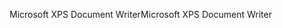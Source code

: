<span data-ttu-id="d5d9d-101">Microsoft XPS Document Writer</span><span class="sxs-lookup"><span data-stu-id="d5d9d-101">Microsoft XPS Document Writer</span></span>
